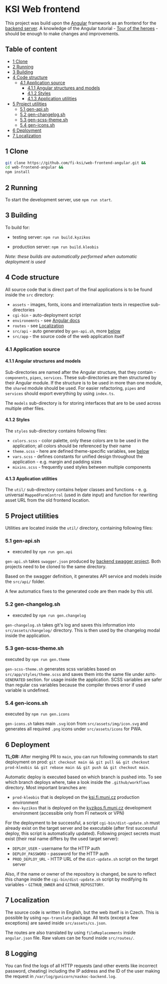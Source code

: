 # KSI Web frontend

This project was build upon the [Angular](https://angular.io/guide/) framework as an frontend for the [backend server](https://github.com/fi-ksi/web-backend). A knowledge of the Angular tutorial - [Tour of the heroes](https://angular.io/tutorial) - should be enough to make changes and improvements.

## Table of content
- [1 Clone](#1-clone)
- [2 Running](#2-running)
- [3 Building](#3-building)
- [4 Code structure](#4-code-structure)
  - [4.1 Application source](#41-application-source)
    - [4.1.1 Angular structures and models](#411-angular-structures-and-models)
    - [4.1.2 Styles](#412-styles)
    - [4.1.3 Application utilities](#413-application-utilities)
- [5 Project utilities](#5-project-utilities)
  - [5.1 gen-api.sh](#51-gen-apish)
  - [5.2 gen-changelog.sh](#52-gen-changelogsh)
  - [5.3 gen-scss-theme.sh](#53-gen-scss-themesh)
  - [5.4 gen-icons.sh](#54-gen-iconssh)
- [6 Deployment](#6-deployment)
- [7 Localization](#7-localization)

## 1 Clone

```bash
git clone https://github.com/fi-ksi/web-frontend-angular.git &&
cd web-frontend-angular &&
npm install
```

## 2 Running

To start the development server, use `npm run start`.

## 3 Building

To build for:

- testing server: `npm run build.kyzikos`

- production server: `npm run build.kleobis`

*Note: these builds are automatically performed when automatic deployment is used*

## 4 Code structure

All source code that is direct part of the final applications is to be found inside the `src` directory:

- `assets` - images, fonts, icons and internalization texts in respective sub-directories
- `cgi-bin` - auto-deployment script
- `environemnts` - see [Angular docs](https://angular.io/guide/build#configuring-application-environments)
- `routes` - see [Localization](#localization)
- `src/api` - auto generated by `gen-api.sh`, more [below](#gen-apish)
- `src/app` - the source code of the web application itself

### 4.1 Application source

#### 4.1.1 Angular structures and models

Sub-directories are named after the Angular structure, that they contain - `components`, `pipes`, `services`. These sub-directories are then structured by their Angular module. If the structure is to be used in more than one module, the `shared` module should be used. For easier refactoring, `pipes` and `services` should export everything by using `index.ts`.

The `models` sub-directory is for storing interfaces that are to be used across multiple other files.

#### 4.1.2 Styles

The `styles` sub-directory contains following files:

- `colors.scss` - color palette, only these colors are to be used in the application; all colors should be referenced by their name
- `theme.scss` - here are defined theme-specific variables, see [below](#gen-scss-themesh)
- `vars.scss` - defines constants for unified design throughout the application - e.g. margin and padding sizes
- `mixins.scss` - frequently used styles between multiple components

#### 4.1.3 Application utilities

The `util/` sub-directory contains helper classes and functions - e. g. universal `MappedFormControl` (used in date input) and function for rewriting asset URL from the old frontend location.

## 5 Project utilities

Utilities are located inside the `util/` directory, containing following files:

### 5.1 gen-api.sh

- executed by `npm run gen.api`

`gen-api.sh` takes `swagger.json` produced by [backend swagger project](https://github.com/fi-ksi/web-backend-swagger). Both projects need to be cloned to the same directory.

Based on the swagger definition, it generates API service and models inside the `src/api/` folder. 

A few automatics fixes to the generated code are then made by this util.

### 5.2 gen-changelog.sh

- executed by `npm run gen.changelog`

`gen-changelog.sh` takes git's log and saves this information into `src/assets/changelog/` directory. This is then used by the changelog modal inside the application.

### 5.3 gen-scss-theme.sh

executed by `npm run gen.theme`

`gen-scss-theme.sh` generates scss variables based on `src/app/styles/theme.scss` and saves them into the same file under `AUTO-GENERATED` section. for usage inside the application. SCSS variables are safer than regular css variables because the compiler throws error if used variable is undefined.

### 5.4 gen-icons.sh

executed by `npm run gen.icons`

`gen-icons.sh` takes main `.svg` icon from `src/assets/img/icon.svg` and generates all required `.png` icons under `src/assets/icons` for PWA.

## 6 Deployment

**TL;DR:** After merging PR to `main`, you can run following commands to start deployment on prod: `git checkout main && git pull && git checkout prod-kleobis && git rebase main && git push && git checkout main`.

Automatic deploy is executed based on which branch is pushed into. To see which branch deploys where, take a look inside the `.github/workflows` directory. Most important branches are:

- `prod-kleobis` that is deployed on the [ksi.fi.muni.cz](https://ksi.fi.muni.cz) production environment
- `dev-kyzikos` that is deployed on the [kyzikos.fi.muni.cz](https://kyzikos.fi.muni.cz) development environment (accessible only from FI network or VPN)

For the deployment to be successful, a script `cgi-bin/dist-update.sh` must already exist on the target server and be executable (after first successful deploy, this script is automatically updated). Following project secrets must exist (their real name differs by the used target server):

- `DEPLOY_USER` - username for the HTTP auth
- `DEPLOY_PASSWORD` - password for the HTTP auth
- `PROD_DEPLOY_URL` - HTTP URL of the `dist-update.sh` script on the target server

Also, if the name or owner of the repository is changed, be sure to reflect this change inside the `cgi-bin/dist-update.sh` script by modifying its variables - `GITHUB_OWNER` and `GITHUB_REPOSITORY`.

## 7 Localization

The source code is written in English, but the web itself is in Czech. This is possible by using `ngx-translate` package. All texts (except a few exceptions) are saved inside `src/assets/cs.json`.

The routes are also translated by using `fileReplacements` inside `angular.json` file. Raw values can be found inside `src/routes/`.

## 8 Logging 

You can find the logs of all HTTP requests (and other events like incorrect password, cheating) including the IP address and the ID of the user making the request in `/var/log/gunicorn/naskoc-backend.log`.
